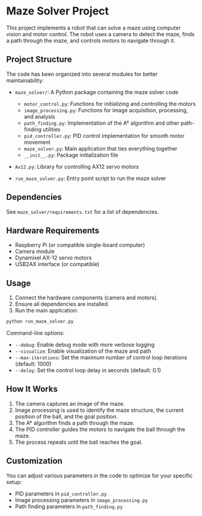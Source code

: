 # Maze Solver Project

This project implements a robot that can solve a maze using computer vision and motor control. The robot uses a camera to detect the maze, finds a path through the maze, and controls motors to navigate through it.

## Project Structure

The code has been organized into several modules for better maintainability:

- `maze_solver/`: A Python package containing the maze solver code

  - `motor_control.py`: Functions for initializing and controlling the motors
  - `image_processing.py`: Functions for image acquisition, processing, and analysis
  - `path_finding.py`: Implementation of the A\* algorithm and other path-finding utilities
  - `pid_controller.py`: PID control implementation for smooth motor movement
  - `maze_solver.py`: Main application that ties everything together
  - `__init__.py`: Package initialization file

- `Ax12.py`: Library for controlling AX12 servo motors
- `run_maze_solver.py`: Entry point script to run the maze solver

## Dependencies

See `maze_solver/requirements.txt` for a list of dependencies.

## Hardware Requirements

- Raspberry Pi (or compatible single-board computer)
- Camera module
- Dynamixel AX-12 servo motors
- USB2AX interface (or compatible)

## Usage

1. Connect the hardware components (camera and motors).
2. Ensure all dependencies are installed.
3. Run the main application:

```bash
python run_maze_solver.py
```

Command-line options:

- `--debug`: Enable debug mode with more verbose logging
- `--visualize`: Enable visualization of the maze and path
- `--max-iterations`: Set the maximum number of control loop iterations (default: 1000)
- `--delay`: Set the control loop delay in seconds (default: 0.1)

## How It Works

1. The camera captures an image of the maze.
2. Image processing is used to identify the maze structure, the current position of the ball, and the goal position.
3. The A\* algorithm finds a path through the maze.
4. The PID controller guides the motors to navigate the ball through the maze.
5. The process repeats until the ball reaches the goal.

## Customization

You can adjust various parameters in the code to optimize for your specific setup:

- PID parameters in `pid_controller.py`
- Image processing parameters in `image_processing.py`
- Path finding parameters in `path_finding.py`
